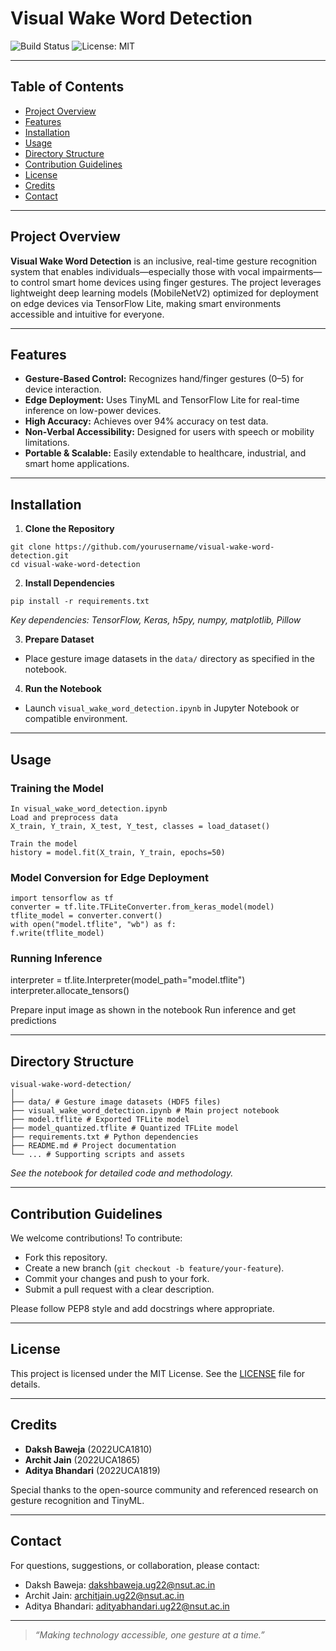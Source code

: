 # Visual Wake Word Detection

![Build Status](https://img.shields.io/badge/build-passing-brightgreen)
![License: MIT](https://img.shields.io/badge/license-MIT-blue)

---

## Table of Contents

- [Project Overview](#project-overview)
- [Features](#features)
- [Installation](#installation)
- [Usage](#usage)
- [Directory Structure](#directory-structure)
- [Contribution Guidelines](#contribution-guidelines)
- [License](#license)
- [Credits](#credits)
- [Contact](#contact)

---

## Project Overview

**Visual Wake Word Detection** is an inclusive, real-time gesture recognition system that enables individuals—especially those with vocal impairments—to control smart home devices using finger gestures. The project leverages lightweight deep learning models (MobileNetV2) optimized for deployment on edge devices via TensorFlow Lite, making smart environments accessible and intuitive for everyone.

---

## Features

- **Gesture-Based Control:** Recognizes hand/finger gestures (0–5) for device interaction.
- **Edge Deployment:** Uses TinyML and TensorFlow Lite for real-time inference on low-power devices.
- **High Accuracy:** Achieves over 94% accuracy on test data.
- **Non-Verbal Accessibility:** Designed for users with speech or mobility limitations.
- **Portable & Scalable:** Easily extendable to healthcare, industrial, and smart home applications.

---

## Installation

1. **Clone the Repository**

```
git clone https://github.com/yourusername/visual-wake-word-detection.git
cd visual-wake-word-detection

```

2. **Install Dependencies**

```
pip install -r requirements.txt
```

_Key dependencies: TensorFlow, Keras, h5py, numpy, matplotlib, Pillow_

3. **Prepare Dataset**

- Place gesture image datasets in the `data/` directory as specified in the notebook.

4. **Run the Notebook**

- Launch `visual_wake_word_detection.ipynb` in Jupyter Notebook or compatible environment.

---

## Usage

### Training the Model

```
In visual_wake_word_detection.ipynb
Load and preprocess data
X_train, Y_train, X_test, Y_test, classes = load_dataset()

Train the model
history = model.fit(X_train, Y_train, epochs=50)

```

### Model Conversion for Edge Deployment

```
import tensorflow as tf
converter = tf.lite.TFLiteConverter.from_keras_model(model)
tflite_model = converter.convert()
with open("model.tflite", "wb") as f:
f.write(tflite_model)
```

### Running Inference

interpreter = tf.lite.Interpreter(model_path="model.tflite")
interpreter.allocate_tensors()

Prepare input image as shown in the notebook
Run inference and get predictions

---

## Directory Structure

```
visual-wake-word-detection/
│
├── data/ # Gesture image datasets (HDF5 files)
├── visual_wake_word_detection.ipynb # Main project notebook
├── model.tflite # Exported TFLite model
├── model_quantized.tflite # Quantized TFLite model
├── requirements.txt # Python dependencies
├── README.md # Project documentation
└── ... # Supporting scripts and assets
```

_See the notebook for detailed code and methodology._

---

## Contribution Guidelines

We welcome contributions! To contribute:

- Fork this repository.
- Create a new branch (`git checkout -b feature/your-feature`).
- Commit your changes and push to your fork.
- Submit a pull request with a clear description.

Please follow PEP8 style and add docstrings where appropriate.

---

## License

This project is licensed under the MIT License. See the [LICENSE](LICENSE) file for details.

---

## Credits

- **Daksh Baweja** (2022UCA1810)
- **Archit Jain** (2022UCA1865)
- **Aditya Bhandari** (2022UCA1819)

Special thanks to the open-source community and referenced research on gesture recognition and TinyML.

---

## Contact

For questions, suggestions, or collaboration, please contact:

- Daksh Baweja: dakshbaweja.ug22@nsut.ac.in
- Archit Jain: architjain.ug22@nsut.ac.in
- Aditya Bhandari: adityabhandari.ug22@nsut.ac.in

---

> _“Making technology accessible, one gesture at a time.”_
